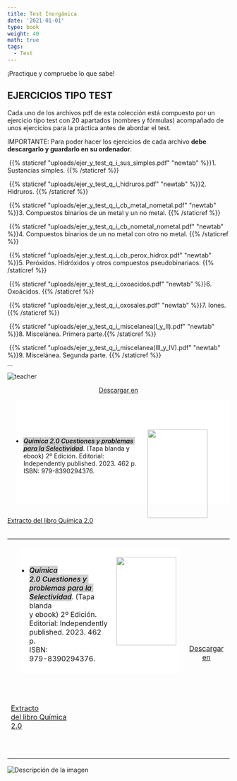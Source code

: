 ```yaml
---
title: Test Inorgánica
date: '2021-01-01'
type: book
weight: 40
math: true
tags:
  - Test
---
```


¡Practique y compruebe lo que sabe!

<!--more-->

## EJERCICIOS TIPO TEST

Cada uno de los archivos pdf de esta colección está compuesto por un ejercicio tipo test con 20 apartados (nombres y fórmulas) acompañado de unos ejercicios para la práctica antes de abordar el test.

IMPORTANTE: Para poder hacer los ejercicios de cada archivo  **debe descargarlo y guardarlo en su ordenador**.   

​      {{% staticref "uploads/ejer_y_test_q_i_sus_simples.pdf" "newtab" %}}1. Sustancias simples.  {{% /staticref %}}<br>

​      {{% staticref "uploads/ejer_y_test_q_i_hidruros.pdf" "newtab" %}}2. Hidruros.   {{% /staticref %}}<br>

​      {{% staticref "uploads/ejer_y_test_q_i_cb_metal_nometal.pdf" "newtab" %}}3. Compuestos binarios de un metal y un no metal.  {{% /staticref %}}

​      {{% staticref "uploads/ejer_y_test_q_i_cb_nometal_nometal.pdf" "newtab" %}}4. Compuestos binarios de un no metal con otro no metal.   {{% /staticref %}}

​      {{% staticref "uploads/ejer_y_test_q_i_cb_perox_hidrox.pdf" "newtab" %}}5. Peróxidos. Hidróxidos y otros compuestos pseudobinariaos.  {{% /staticref %}}

​     {{% staticref "uploads/ejer_y_test_q_i_oxoacidos.pdf" "newtab" %}}6. Oxoácidos.  {{% /staticref %}}

​     {{% staticref "uploads/ejer_y_test_q_i_oxosales.pdf" "newtab" %}}7. Iones.  {{% /staticref %}}

​     {{% staticref "uploads/ejer_y_test_q_i_miscelanea(I_y_II).pdf" "newtab" %}}8. Miscelánea. Primera parte.{{% /staticref %}}

​     {{% staticref "uploads/ejer_y_test_q_i_miscelanea(III_y_IV).pdf" "newtab" %}}9. Miscelánea. Segunda parte.   {{% /staticref %}}





<img src="C:/Users/Usuario/OneDrive/Documentos/GitHub/nomenclaturaquimica/assets/media/port_cnqi.jpg" alt="port_cnqi" style="zoom:15%;" />

![teacher](C:\Users\Usuario\OneDrive\Documentos\GitHub\nomenclaturaquimica\assets\media\teacher.svg)





<center>
<script src="https://gumroad.com/js/gumroad.js"></script><a class="gumroad-button" href="https://apicazorla.gumroad.com/l/whzmw">Descargar en</a>
</center>



<ul aria-label="Escribe una lista…" aria-multiline="true" class="rich-text editor-rich-text__editable block-editor-rich-text__editable is-selected" role="textbox" style="background-color: white; box-sizing: inherit; color: #181818; margin-bottom: 28px; margin-left: 1.3em; outline: currentcolor none medium; padding-bottom: inherit; padding-left: 1.3em; padding-right: inherit; padding-top: inherit; white-space: pre-wrap;">
<a href="https://www.amazon.es/dp/B0C1HWRFHK" style="clear: right; float: right; margin-bottom: 1em; margin-left: 1em;"><img border="0" data-original-height="500" data-original-width="341" height="200" src="C:\Users\Usuario\OneDrive\Documentos\GitHub\nomenclaturaquimica\assets\media\teacher.svg" width="136" /></a>
<li style="box-sizing: inherit; margin-bottom: 0px;"><span style="box-sizing: inherit; font-weight: 600;"><i data-rich-text-format-boundary="true" style="background-color: rgba(24, 24, 24, 0.2); border-radius: 2px; box-sizing: inherit;">Química 2.0 Cuestiones y problemas para la Selectividad</i></span>. (Tapa blanda y ebook) 2º Edición. Editorial: Independently published. 2023. 462 p.&nbsp; <span face="">ISBN: 979-8390294376</span>.</li>
</ul>
<div>
<span style="color: #181818; white-space: pre-wrap;"><a href="https://drive.google.com/file/d/18I6hDoD_I4EYrqfR0DrbcbiBUvyTA8_E/view?usp=sharing">Extracto del libro Química 2.0</a></span></div>
<div>
<span style="color: #181818;"><span style="white-space: pre-wrap;"><br /></span></span></div>

|                                                              |                                                              |
| ------------------------------------------------------------ | -----------------------------------------------------------: |
| <ul aria-label="Escribe una lista…" aria-multiline="true" class="rich-text editor-rich-text__editable block-editor-rich-text__editable is-selected" role="textbox" style="background-color: white; box-sizing: inherit; color: #181818; margin-bottom: 28px; margin-left: 1.3em; outline: currentcolor none medium; padding-bottom: inherit; padding-left: 1.3em; padding-right: inherit; padding-top: inherit; white-space: pre-wrap;"><br/><a href="https://www.amazon.es/dp/B0C1HWRFHK" style="clear: right; float: right; margin-bottom: 1em; margin-left: 1em;"><img border="0" data-original-height="500" data-original-width="341" height="200" src="C:\Users\Usuario\OneDrive\Documentos\GitHub\nomenclaturaquimica\assets\media\teacher.svg" width="136" /></a><br/><li style="box-sizing: inherit; margin-bottom: 0px;"><span style="box-sizing: inherit; font-weight: 600;"><i data-rich-text-format-boundary="true" style="background-color: rgba(24, 24, 24, 0.2); border-radius: 2px; box-sizing: inherit;">Química 2.0 Cuestiones y problemas para la Selectividad</i></span>. (Tapa blanda y ebook) 2º Edición. Editorial: Independently published. 2023. 462 p.&nbsp; <span face="">ISBN: 979-8390294376</span>.</li><br/></ul><br/><div><br/><span style="color: #181818; white-space: pre-wrap;"><a href="https://drive.google.com/file/d/18I6hDoD_I4EYrqfR0DrbcbiBUvyTA8_E/view?usp=sharing">Extracto del libro Química 2.0</a></span></div><br/><div><br/><span style="color: #181818;"><span style="white-space: pre-wrap;"><br /></span></span></div> | <center><br/><script src="https://gumroad.com/js/gumroad.js"></script><a class="gumroad-button" href="https://apicazorla.gumroad.com/l/whzmw">Descargar en</a><br/></center> |





<image
  src="/assets/media/teacher.svg"
  alt="Descripción de la imagen"
  caption="Leyenda de la imagen">
